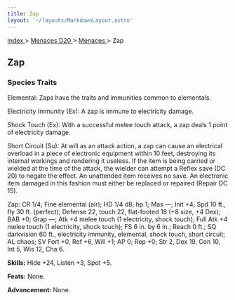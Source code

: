 ```yaml
---
title: Zap
layout: '~/layouts/MarkdownLayout.astro'
---
```


[ Index ](/) > [ Menaces D20 ](/menaces.d20) > [ Menaces ](/menaces.d20/menaces) > Zap

##  Zap

###  Species Traits

Elemental: Zaps have the traits and immunities common to elementals.

Electricity Immunity (Ex): A zap is immune to electricity damage.

Shock Touch (Ex): With a successful melee touch attack, a zap deals 1 point of
electricity damage.

Short Circuit (Su): At will as an attack action, a zap can cause an electrical
overload in a piece of electronic equipment within 10 feet, destroying its
internal workings and rendering it useless. If the item is being carried or
wielded at the time of the attack, the wielder can attempt a Reflex save (DC
20) to negate the effect. An unattended item receives no save. An electronic
item damaged in this fashion must either be replaced or repaired (Repair DC
15).

Zap: CR 1/4; Fine elemental (air); HD 1/4 d8; hp 1; Mas —; Init +4; Spd 10
ft., fly 30 ft. (perfect); Defense 22, touch 22, flat-footed 18 (+8 size, +4
Dex); BAB +0; Grap —; Atk +4 melee touch (1 electricity, shock touch); Full
Atk +4 melee touch (1 electricity, shock touch); FS 6 in. by 6 in.; Reach 0
ft.; SQ darkvision 60 ft., electricity immunity, elemental, shock touch, short
circuit; AL chaos; SV Fort +0, Ref +6, Will +1; AP 0; Rep +0; Str 2, Dex 19,
Con 10, Int 5, Wis 12, Cha 6.

**Skills:** Hide +24, Listen +3, Spot +5.

**Feats:** None.

**Advancement:** None.

